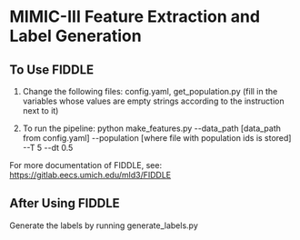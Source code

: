 # MIMIC-III Feature Extraction and Label Generation

## To Use FIDDLE

1. Change the following files: config.yaml, get_population.py 
   (fill in the variables whose values are empty strings according to the instruction next to it)

2. To run the pipeline: python make_features.py --data_path [data_path from config.yaml] --population [where file with population ids is stored] --T 5 --dt 0.5 

For more documentation of FIDDLE, see: https://gitlab.eecs.umich.edu/mld3/FIDDLE 

## After Using FIDDLE

Generate the labels by running generate_labels.py